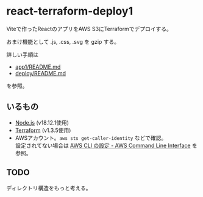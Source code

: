 # react-terraform-deploy1

Viteで作ったReactのアプリをAWS S3にTerraformでデプロイする。

おまけ機能として
.js, .css, .svg を gzip する。

詳しい手順は 
- [app1/README.md](app1/README.md)
- [deploy/README.md](deploy/README.md)

を参照。

## いるもの

- [Node.js](https://nodejs.org/) (v18.12.1使用)
- [Terraform](https://www.terraform.io/) (v1.3.5使用)
- AWSアカウント。`aws sts get-caller-identity` などで確認。<br>設定されてない場合は [AWS CLI の設定 - AWS Command Line Interface](https://docs.aws.amazon.com/ja_jp/cli/latest/userguide/cli-chap-configure.html) を参照。


## TODO

ディレクトリ構造をもっと考える。

